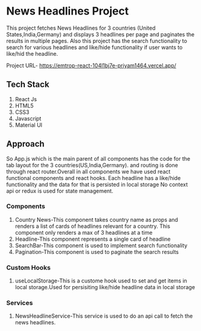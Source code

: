 # News Headlines Project

This project fetches News Headlines for 3 countries (United States,India,Germany) and displays 3 headlines per page and paginates the results in multiple pages.
Also this project has the search functionality to search for various headlines and like/hide functionality if user wants to like/hid the headline.

Project URL- https://emtrop-react-104l1bj7e-priyam1464.vercel.app/

## Tech Stack 

1. React Js
2. HTML5
3. CSS3
4. Javascript
5. Material UI


## Approach

So App.js which is the main parent of all components has the code for the tab layout for the 3 countries(US,India,Germany).
and routing is done through react router.Overall in all components we have used react functional components and react hooks.
Each headline has a like/hide functionality and the data for that is persisted in local storage
No context api or redux is used for state management.

### Components

1. Country News-This component takes country name as props and renders a list of cards of headlines relevant for a country.
   This component only renders a max of 3 headlines at a time
3. Headline-This component represents a single card of headline
4. SearchBar-This component is used to implement search functionality 
5. Pagination-This component is used to paginate the search results

### Custom Hooks

1. useLocalStorage-This is a custome hook used to set and get items in local storage.Used for persisiting like/hide
   headline data in local storage

### Services

1. NewsHeadlineService-This service is used to do an api call to fetch the news headlines.



